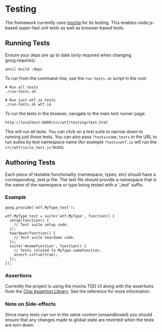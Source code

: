 # Testing

The framework currently uses [mocha](http://visionmedia.github.com/mocha/) for
its testing. This enables node.js-based super-fast unit tests as well as
browser-based tests.

## Running Tests

Ensure your deps are up to date (only required when changing goog.requires):

    anvil build :deps

To run from the command-line, use the `run-tests.sh` script in the root:

    # Run all tests
    ./run-tests.sh

    # Run just wtf.io tests
    ./run-tests.sh wtf.io

To run the tests in the browser, navigate to the main test runner page:

    http://localhost:8080/src/wtf/testing/test.html

This will run all tests. You can click on a test suite to narrow down to running
just those tests. You can also pass `?tests=some,tests` in the URL to run suites
by test namespace name (for example `?tests=wtf.io` will run the
`src/wtf/io/io_test.js` tests).

## Authoring Tests

Each piece of testable functionality (namespace, types, etc) should have a
corresponding _test.js file. The test file should provide a namespace that
is the name of the namespace or type being tested with a '_test' suffix.

### Example

    goog.provide('wtf.MyType_test');

    wtf.MyType_test = suite('wtf.MyType', function() {
      setup(function() {
        // Test suite setup code.
      });
      teardown(function() {
        // Test suite teardown code.
      });
      suite('#someFunction', function() {
        // Tests related to MyType.someFunction.
        assert.isTrue(true);
      });
    });

### Assertions

Currently the project is using the mocha TDD UI along with the assertions from
the [Chai Assertion Library](http://chaijs.com/api/assert/). See the reference
for more information.

### Note on Side-effects

Since many tests can run in the same context (unsandboxed) you should ensure
that any changes made to global state are reverted when the tests are torn down.
